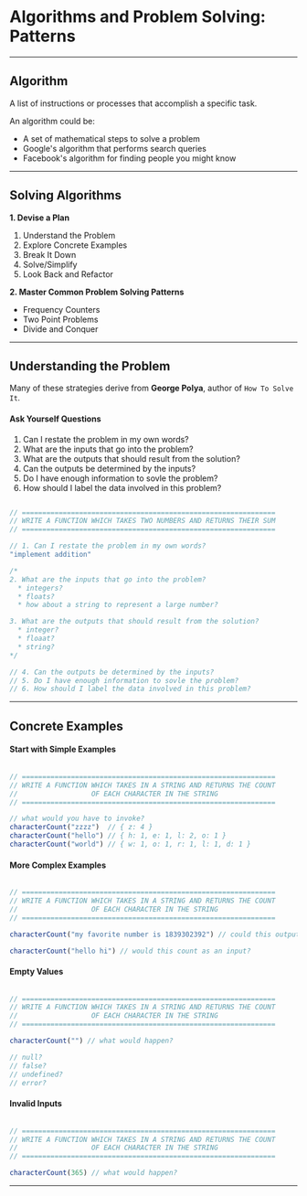 # Algorithms and Problem Solving: Patterns

---

## Algorithm
A list of instructions or processes that accomplish a specific task. 

An algorithm could be:

* A set of mathematical steps to solve a problem
* Google's algorithm that performs search queries
* Facebook's algorithm for finding people you might know

---

## Solving Algorithms

**1. Devise a Plan**

1. Understand the Problem
2. Explore Concrete Examples
3. Break It Down
4. Solve/Simplify
5. Look Back and Refactor

**2. Master Common Problem Solving Patterns**

* Frequency Counters
* Two Point Problems
* Divide and Conquer

---

## Understanding the Problem

Many of these strategies derive from **George Polya**, author of `How To Solve It`.

#### Ask Yourself Questions

1. Can I restate the problem in my own words?
2. What are the inputs that go into the problem?
3. What are the outputs that should result from the solution?
4. Can the outputs be determined by the inputs?
5. Do I have enough information to sovle the problem?
6. How should I label the data involved in this problem?

```js

// ==============================================================
// WRITE A FUNCTION WHICH TAKES TWO NUMBERS AND RETURNS THEIR SUM
// ==============================================================

// 1. Can I restate the problem in my own words?
"implement addition"

/*
2. What are the inputs that go into the problem?
  * integers?
  * floats?
  * how about a string to represent a large number?

3. What are the outputs that should result from the solution?
  * integer?
  * floaat?
  * string?
*/

// 4. Can the outputs be determined by the inputs?
// 5. Do I have enough information to sovle the problem?
// 6. How should I label the data involved in this problem? 
```

---

## Concrete Examples

#### Start with Simple Examples

```js

// ==============================================================
// WRITE A FUNCTION WHICH TAKES IN A STRING AND RETURNS THE COUNT
//                  OF EACH CHARACTER IN THE STRING
// ==============================================================

// what would you have to invoke?
characterCount("zzzz")  // { z: 4 }
characterCount("hello") // { h: 1, e: 1, l: 2, o: 1 }
characterCount("world") // { w: 1, o: 1, r: 1, l: 1, d: 1 }

```

#### More Complex Examples

```js

// ==============================================================
// WRITE A FUNCTION WHICH TAKES IN A STRING AND RETURNS THE COUNT
//                  OF EACH CHARACTER IN THE STRING
// ==============================================================

characterCount("my favorite number is 1839302392") // could this output?

characterCount("hello hi") // would this count as an input?

```

#### Empty Values

```js

// ==============================================================
// WRITE A FUNCTION WHICH TAKES IN A STRING AND RETURNS THE COUNT
//                  OF EACH CHARACTER IN THE STRING
// ==============================================================

characterCount("") // what would happen? 

// null? 
// false? 
// undefined? 
// error?

```

#### Invalid Inputs

```js

// ==============================================================
// WRITE A FUNCTION WHICH TAKES IN A STRING AND RETURNS THE COUNT
//                  OF EACH CHARACTER IN THE STRING
// ==============================================================

characterCount(365) // what would happen? 

```

---


